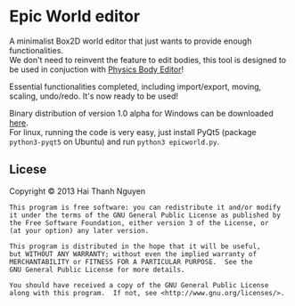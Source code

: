 Epic World editor
================
A minimalist Box2D world editor that just wants to provide enough functionalities.  
We don't need to reinvent the feature to edit bodies, this tool is designed to be used in conjuction with [Physics Body Editor](http://code.google.com/p/box2d-editor/)!  
  
Essential functionalities completed, including import/export, moving, scaling, undo/redo. It's now ready to be used!  

Binary distribution of version 1.0 alpha for Windows can be downloaded [here](http://ubuntuone.com/0WImWYvLHfXr3v0ArzmrtP).  
For linux, running the code is very easy, just install PyQt5 (package `python3-pyqt5` on Ubuntu) and run `python3 epicworld.py`.  
  
Licese  
-------
 Copyright  © 2013 Hai Thanh Nguyen

    This program is free software: you can redistribute it and/or modify
    it under the terms of the GNU General Public License as published by
    the Free Software Foundation, either version 3 of the License, or
    (at your option) any later version.

    This program is distributed in the hope that it will be useful,
    but WITHOUT ANY WARRANTY; without even the implied warranty of
    MERCHANTABILITY or FITNESS FOR A PARTICULAR PURPOSE.  See the
    GNU General Public License for more details.

    You should have received a copy of the GNU General Public License
    along with this program.  If not, see <http://www.gnu.org/licenses/>.
